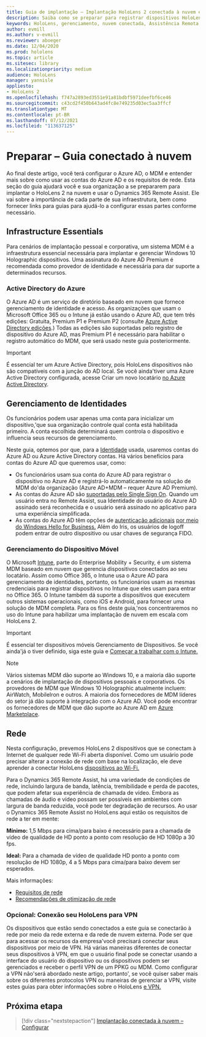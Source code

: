 ```yaml
---
title: Guia de implantação – Implantação HoloLens 2 conectada à nuvem em escala com o Remote Assist – Preparar
description: Saiba como se preparar para registrar dispositivos HoloLens em uma rede conectada à nuvem usando o Azure Active Directory e o gerenciamento de identidades.
keywords: HoloLens, gerenciamento, nuvem conectada, Assistência Remota, AAD, Azure AD, MDM, Mobile Gerenciamento de Dispositivos
author: evmill
ms.author: v-evmill
ms.reviewer: aboeger
ms.date: 12/04/2020
ms.prod: hololens
ms.topic: article
ms.sitesec: library
ms.localizationpriority: medium
audience: HoloLens
manager: yannisle
appliesto:
- HoloLens 2
ms.openlocfilehash: f747a2893ed3551e91a81bdbf5971deefbf6ce46
ms.sourcegitcommit: c43cd2f450b643ad4fc8e749235d03ec5aa3ffcf
ms.translationtype: MT
ms.contentlocale: pt-BR
ms.lasthandoff: 07/12/2021
ms.locfileid: "113637125"
---
```

# <a name="prepare---cloud-connected-guide"></a>Preparar – Guia conectado à nuvem

Ao final deste artigo, você terá configurar o Azure AD, o MDM e entender mais sobre como usar as contas do Azure AD e os requisitos de rede. Esta seção do guia ajudará você e sua organização a se prepararem para implantar o HoloLens 2 na nuvem e usar o Dynamics 365 Remote Assist. Ele vai sobre a importância de cada parte de sua infraestrutura, bem como fornecer links para guias para ajudá-lo a configurar essas partes conforme necessário.

## <a name="infrastructure-essentials"></a>Infrastructure Essentials

Para cenários de implantação pessoal e corporativa, um sistema MDM é a infraestrutura essencial necessária para implantar e gerenciar Windows 10 Holographic dispositivos. Uma assinatura do Azure AD Premium é recomendada como provedor de identidade e necessária para dar suporte a determinados recursos.

### <a name="azure-active-directory"></a>Active Directory do Azure

O Azure AD é um serviço de diretório baseado em nuvem que fornece gerenciamento de identidade e acesso. As organizações que usam o Microsoft Office 365 ou o Intune já estão usando o Azure AD, que tem três edições: Gratuita, Premium P1 e Premium P2 (consulte [Azure Active Directory edições](https://azure.microsoft.com/documentation/articles/active-directory-editions).) Todas as edições são suportadas pelo registro de dispositivo do Azure AD, mas Premium P1 é necessário para habilitar o registro automático do MDM, que será usado neste guia posteriormente.

> [!IMPORTANT]
> É essencial ter um Azure Active Directory, pois HoloLens dispositivos não são compatíveis com a junção do AD local. Se você ainda&#39;tiver uma Azure Active Directory configurada, acesse Criar um novo locatário [no Azure Active Directory](https://docs.microsoft.com/azure/active-directory/fundamentals/active-directory-access-create-new-tenant).

## <a name="identity-management"></a>Gerenciamento de Identidades

Os funcionários podem usar apenas uma conta para inicializar um dispositivo,&#39;que sua organização controle qual conta está habilitada primeiro. A conta escolhida determinará quem controla o dispositivo e influencia seus recursos de gerenciamento.

Neste guia, optemos por que, para a [Identidade](/hololens/hololens-identity) usada, usaremos contas do Azure AD ou Azure Active Directory contas. Há vários benefícios para contas do Azure AD que queremos usar, como:

- Os funcionários usam sua conta do Azure AD para registrar o dispositivo no Azure AD e registrá-lo automaticamente na solução de MDM do&#39;da organização (Azure AD+MDM – requer Azure AD Premium).
- As contas do Azure AD são [suportadas pelo Single Sign On](/azure/active-directory/manage-apps/what-is-single-sign-on). Quando um usuário entra no Remote Assist, sua Identidade do usuário do Azure AD assinado será reconhecida e o usuário será assinado no aplicativo para uma experiência simplificada.
- As contas do Azure AD têm opções de [autenticação adicionais](/hololens/hololens-identity) [por meio do Windows Hello for Business.](/windows/security/identity-protection/hello-for-business/hello-identity-verification) Além do Iris, os usuários de logoff podem entrar de outro dispositivo ou usar chaves de segurança FIDO.

### <a name="mobile-device-management"></a>Gerenciamento do Dispositivo Móvel

O Microsoft [Intune](/mem/intune/fundamentals/what-is-intune), parte do Enterprise Mobility + Security, é um sistema MDM baseado em nuvem que gerencia dispositivos conectados ao seu locatário. Assim como Office 365, o Intune usa o Azure AD para gerenciamento de identidades, portanto, os funcionários usam as mesmas credenciais para registrar dispositivos no Intune que eles usam para entrar no Office 365. O Intune também dá suporte a dispositivos que executem outros sistemas operacionais, como iOS e Android, para fornecer uma solução de MDM completa. Para os fins deste guia,&#39;nos concentraremos no uso do Intune para habilizar uma implantação de nuvem em escala com HoloLens 2.

> [!IMPORTANT]
> É essencial ter dispositivos móveis Gerenciamento de Dispositivos. Se você ainda&#39;já o tiver definido, siga este guia e [Começar a trabalhar com o Intune.](/mem/intune/fundamentals/free-trial-sign-up)

> [!NOTE]
> Vários sistemas MDM dão suporte ao Windows 10, e a maioria dão suporte a cenários de implantação de dispositivos pessoais e corporativos. Os provedores de MDM que Windows 10 Holographic atualmente incluem: AirWatch, MobileIron e outros. A maioria dos fornecedores de MDM líderes do setor já dão suporte à integração com o Azure AD. Você pode encontrar os fornecedores de MDM que dão suporte ao Azure AD em [Azure Marketplace](https://azure.microsoft.com/marketplace/).

## <a name="network"></a>Rede

Nesta configuração, prevemos HoloLens 2 dispositivos que se conectam à Internet de qualquer rede Wi-Fi aberta disponível. Como um usuário pode precisar alterar a conexão de rede com base na localização, ele deve aprender a conectar HoloLens [dispositivos ao Wi-Fi.](/hololens/hololens-network)

Para o Dynamics 365 Remote Assist, há uma variedade de condições de rede, incluindo largura de banda, latência, tremibilidade e perda de pacotes, que podem afetar sua experiência de chamada de vídeo. Embora as chamadas de áudio e vídeo possam ser possíveis em ambientes com largura de banda reduzida, você pode ter degradação de recursos. Ao usar o Dynamics 365 Remote Assist no HoloLens aqui estão os requisitos de rede a ter em mente:

**Mínimo:** 1,5 Mbps para cima/para baixo é necessário para a chamada de vídeo de qualidade de HD ponto a ponto com resolução de HD 1080p a 30 fps.

**Ideal:** Para a chamada de vídeo de qualidade HD ponto a ponto com resolução de HD 1080p, 4 a 5 Mbps para cima/para baixo devem ser esperados.

Mais informações:

- [Requisitos de rede](/dynamics365/mixed-reality/remote-assist/requirements#network-requirements)
- [Recomendações de otimização de rede](/dynamics365/mixed-reality/remote-assist/requirements#dynamics-365-remote-assist-hololens)

### <a name="optional-connect-your-hololens-to-vpn"></a>Opcional: Conexão seu HoloLens para VPN

Os dispositivos que estão sendo conectados a este guia se conectarão à rede por meio da rede externa e da rede de nuvem externa. Pode ser que para acessar os recursos da empresa&#39;você precisará conectar seus dispositivos por meio de VPN. Há várias maneiras diferentes de conectar seus dispositivos à VPN, em que o usuário final pode se conectar usando a interface do usuário do dispositivo ou os dispositivos podem ser gerenciados e receber o perfil VPN de um PPKG ou MDM. Como configurar a VPN não&#39;será abordado neste artigo, portanto&#39;, se você quiser saber mais sobre os diferentes protocolos VPN ou maneiras de gerenciar a VPN, visite estes guias para obter informações sobre o HoloLens [e VPN.](/hololens/hololens-network#vpn)

## <a name="next-step"></a>Próxima etapa

> [!div class="nextstepaction"]
> [Implantação conectada à nuvem – Configurar](hololens2-cloud-connected-configure.md)
